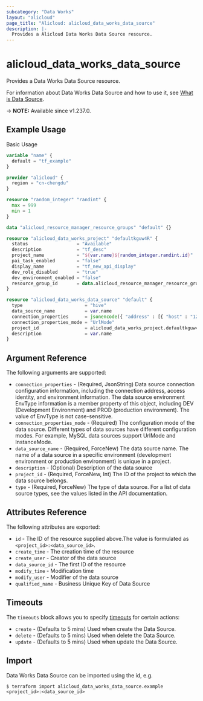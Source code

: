```yaml
---
subcategory: "Data Works"
layout: "alicloud"
page_title: "Alicloud: alicloud_data_works_data_source"
description: |-
  Provides a Alicloud Data Works Data Source resource.
---
```


# alicloud_data_works_data_source

Provides a Data Works Data Source resource.



For information about Data Works Data Source and how to use it, see [What is Data Source](https://www.alibabacloud.com/help/en/).

-> **NOTE:** Available since v1.237.0.

## Example Usage

Basic Usage

```terraform
variable "name" {
  default = "tf_example"
}

provider "alicloud" {
  region = "cn-chengdu"
}

resource "random_integer" "randint" {
  max = 999
  min = 1
}

data "alicloud_resource_manager_resource_groups" "default" {}

resource "alicloud_data_works_project" "defaultkguw4R" {
  status                  = "Available"
  description             = "tf_desc"
  project_name            = "${var.name}${random_integer.randint.id}"
  pai_task_enabled        = "false"
  display_name            = "tf_new_api_display"
  dev_role_disabled       = "true"
  dev_environment_enabled = "false"
  resource_group_id       = data.alicloud_resource_manager_resource_groups.default.ids.0
}

resource "alicloud_data_works_data_source" "default" {
  type                       = "hive"
  data_source_name           = var.name
  connection_properties      = jsonencode({ "address" : [{ "host" : "127.0.0.1", "port" : "1234" }], "database" : "hive_database", "metaType" : "HiveMetastore", "metastoreUris" : "thrift://123:123", "version" : "2.3.9", "loginMode" : "Anonymous", "securityProtocol" : "authTypeNone", "envType" : "Prod", "properties" : { "key1" : "value1" } })
  connection_properties_mode = "UrlMode"
  project_id                 = alicloud_data_works_project.defaultkguw4R.id
  description                = var.name
}
```

## Argument Reference

The following arguments are supported:
* `connection_properties` - (Required, JsonString) Data source connection configuration information, including the connection address, access identity, and environment information. The data source environment EnvType information is a member property of this object, including DEV (Development Environment) and PROD (production environment). The value of EnvType is not case-sensitive.
* `connection_properties_mode` - (Required) The configuration mode of the data source. Different types of data sources have different configuration modes. For example, MySQL data sources support UrlMode and InstanceMode.
* `data_source_name` - (Required, ForceNew) The data source name. The name of a data source in a specific environment (development environment or production environment) is unique in a project.
* `description` - (Optional) Description of the data source
* `project_id` - (Required, ForceNew, Int) The ID of the project to which the data source belongs.
* `type` - (Required, ForceNew) The type of data source. For a list of data source types, see the values listed in the API documentation.

## Attributes Reference

The following attributes are exported:
* `id` - The ID of the resource supplied above.The value is formulated as `<project_id>:<data_source_id>`.
* `create_time` - The creation time of the resource
* `create_user` - Creator of the data source
* `data_source_id` - The first ID of the resource
* `modify_time` - Modification time
* `modify_user` - Modifier of the data source
* `qualified_name` - Business Unique Key of Data Source

## Timeouts

The `timeouts` block allows you to specify [timeouts](https://www.terraform.io/docs/configuration-0-11/resources.html#timeouts) for certain actions:
* `create` - (Defaults to 5 mins) Used when create the Data Source.
* `delete` - (Defaults to 5 mins) Used when delete the Data Source.
* `update` - (Defaults to 5 mins) Used when update the Data Source.

## Import

Data Works Data Source can be imported using the id, e.g.

```shell
$ terraform import alicloud_data_works_data_source.example <project_id>:<data_source_id>
```